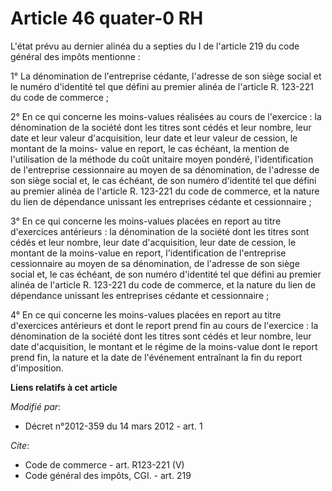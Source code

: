 # Article 46 quater-0 RH

L'état prévu au dernier alinéa du a septies du I de l'article 219 du code général des impôts mentionne : 

1° La dénomination de l'entreprise cédante, l'adresse de son siège social et le numéro d'identité tel que défini au premier
alinéa de l'article R. 123-221 du code de commerce ; 

2° En ce qui concerne les moins-values réalisées au cours de l'exercice : la dénomination de la société dont les titres sont
cédés et leur nombre, leur date et leur valeur d'acquisition, leur date et leur valeur de cession, le montant de la moins-
value en report, le cas échéant, la mention de l'utilisation de la méthode du coût unitaire moyen pondéré, l'identification
de l'entreprise cessionnaire au moyen de sa dénomination, de l'adresse de son siège social et, le cas échéant, de son numéro
d'identité tel que défini au premier alinéa de l'article R. 123-221 du code de commerce, et la nature du lien de dépendance
unissant les entreprises cédante et cessionnaire ; 

3° En ce qui concerne les moins-values placées en report au titre d'exercices antérieurs : la dénomination de la société dont
les titres sont cédés et leur nombre, leur date d'acquisition, leur date de cession, le montant de la moins-value en report,
l'identification de l'entreprise cessionnaire au moyen de sa dénomination, de l'adresse de son siège social et, le cas
échéant, de son numéro d'identité tel que défini au premier alinéa de l'article R. 123-221 du code de commerce, et la nature
du lien de dépendance unissant les entreprises cédante et cessionnaire ; 

4° En ce qui concerne les moins-values placées en report au titre d'exercices antérieurs et dont le report prend fin au cours
de l'exercice : la dénomination de la société dont les titres sont cédés et leur nombre, leur date d'acquisition, le montant
et le régime de la moins-value dont le report prend fin, la nature et la date de l'événement entraînant la fin du report
d'imposition.

**Liens relatifs à cet article**

_Modifié par_:

  - Décret n°2012-359 du 14 mars 2012 - art. 1

_Cite_:

  - Code de commerce - art. R123-221 (V)
  - Code général des impôts, CGI. - art. 219
